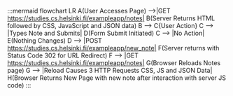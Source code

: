 :::mermaid
flowchart LR
A(User Accesses Page) -->|GET https://studies.cs.helsinki.fi/exampleapp/notes| B(Server Returns HTML followed by CSS, JavaScript and JSON data)
B --> C{User Action}
C --> |Types Note and Submits| D(Form Submit Initiated)
C --> |No Action| E(Nothing Changes)
D --> |POST https://studies.cs.helsinki.fi/exampleapp/new_note| F(Server returns with Status Code 302 for URL Redirect)
F --> |GET https://studies.cs.helsinki.fi/exampleapp/notes| G(Browser Reloads Notes page)
G --> |Reload Causes 3 HTTP Requests CSS, JS and JSON Data| H(Browser Returns New Page with new note after interaction with server JS code)
:::